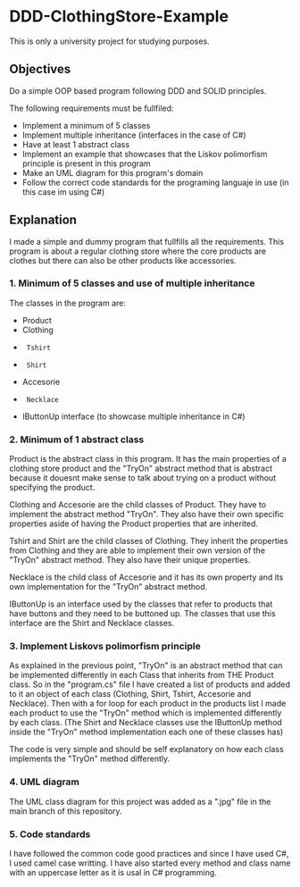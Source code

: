 # DDD-ClothingStore-Example

This is only a university project for studying purposes.

## Objectives

Do a simple OOP based program following DDD and SOLID principles.

The following requirements must be fullfiled:

-  Implement a minimum of 5 classes
-  Implement multiple inheritance (interfaces in the case of C#)
-  Have at least 1 abstract class
-  Implement an example that showcases that the Liskov polimorfism principle is present in this program
-  Make an UML diagram for this program's domain
-  Follow the correct code standards for the programing languaje in use (in this case im using C#)

## Explanation

I made a simple and  dummy program that fullfills all the requirements.
This program is about a regular clothing store where the core products are clothes but there can also be other products like accessories.

### 1. Minimum of 5 classes and use of multiple inheritance

The classes in the program are:
-  Product
-    Clothing
-      Tshirt
-      Shirt
-    Accesorie
-      Necklace
-    IButtonUp interface (to showcase multiple inheritance in C#)

### 2. Minimum of 1 abstract class

Product is the abstract class in this program.
It has the main properties of a clothing store product and the "TryOn" abstract method that is abstract because it douesnt make sense to talk
about trying on a product without specifying the product.

Clothing and Accesorie are the child classes of Product. They have to implement the abstract method "TryOn". They also have their own specific properties
aside of having the Product properties that are inherited.

Tshirt and Shirt are the child classes of Clothing. They inherit the properties  from Clothing and they are able to implement their own version of the
"TryOn" abstract method. They also have their unique properties.

Necklace is the child class of Accesorie and it has its own property and its own implementation for the "TryOn" abstract method.

IButtonUp is an interface used by the classes that refer to products that have buttons and they need to be buttoned up.
The classes that use this interface are the Shirt and Necklace classes.


### 3. Implement Liskovs polimorfism principle

As explained in the previous point, "TryOn" is an abstract method that can be implemented differently in each Class that inherits from THE Product class.
So in the "program.cs" file I have created a list of products and added to it an object of each class (Clothing, Shirt, Tshirt, Accesorie and Necklace).
Then with a for loop for each product in the products list I made each product to use the "TryOn" method which is implemented differently by each class.
(The Shirt and Necklace classes use the IButtonUp method inside the "TryOn" method implementation each one of these classes has)

The code is very simple and should be self explanatory on how each class implements the "TryOn" method differently.

### 4. UML diagram

The UML class diagram for this project was added as a ".jpg" file in the main branch of this repository.

### 5. Code standards

I have followed the common code good practices and since I have used C#, I used camel case writting.
I have also started every method and class name with an uppercase letter as it is usal in C# programming.


